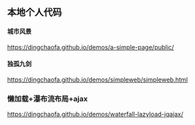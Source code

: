 ## 本地个人代码  
#### 城市风景  
 https://dingchaofa.github.io/demos/a-simple-page/public/

#### 独孤九剑  
https://dingchaofa.github.io/demos/simpleweb/simpleweb.html

### 懒加载+瀑布流布局+ajax  
https://dingchaofa.github.io/demos/waterfall-lazyload-jqajax/
